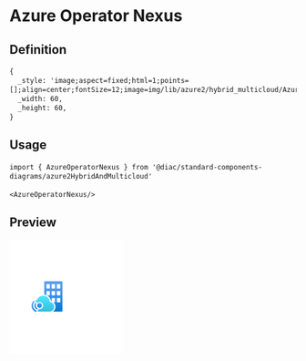 # Azure Operator Nexus

## Definition

```
{
  _style: 'image;aspect=fixed;html=1;points=[];align=center;fontSize=12;image=img/lib/azure2/hybrid_multicloud/Azure_Operator_Nexus.svg;strokeColor=none;',
  _width: 60,
  _height: 60,
}
```

## Usage

```
import { AzureOperatorNexus } from '@diac/standard-components-diagrams/azure2HybridAndMulticloud'

<AzureOperatorNexus/>
```

## Preview

<img src="./azure-operator-nexus.png" width="200"/>

